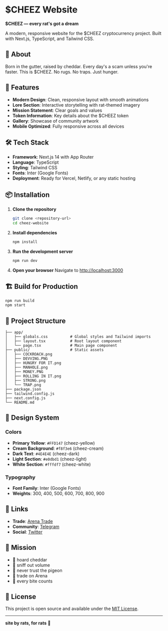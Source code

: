 # $CHEEZ Website

**$CHEEZ — every rat's got a dream**

A modern, responsive website for the $CHEEZ cryptocurrency project. Built with Next.js, TypeScript, and Tailwind CSS.

## 🧀 About

Born in the gutter, raised by cheddar. Every day's a scam unless you're faster. This is $CHEEZ. No rugs. No traps. Just hunger.

## 🚀 Features

- **Modern Design**: Clean, responsive layout with smooth animations
- **Lore Section**: Interactive storytelling with rat-themed imagery
- **Mission Statement**: Clear goals and values
- **Token Information**: Key details about the $CHEEZ token
- **Gallery**: Showcase of community artwork
- **Mobile Optimized**: Fully responsive across all devices

## 🛠️ Tech Stack

- **Framework**: Next.js 14 with App Router
- **Language**: TypeScript
- **Styling**: Tailwind CSS
- **Fonts**: Inter (Google Fonts)
- **Deployment**: Ready for Vercel, Netlify, or any static hosting

## 📦 Installation

1. **Clone the repository**
   ```bash
   git clone <repository-url>
   cd cheez-website
   ```

2. **Install dependencies**
   ```bash
   npm install
   ```

3. **Run the development server**
   ```bash
   npm run dev
   ```

4. **Open your browser**
   Navigate to [http://localhost:3000](http://localhost:3000)

## 🏗️ Build for Production

```bash
npm run build
npm start
```

## 📁 Project Structure

```
├── app/
│   ├── globals.css          # Global styles and Tailwind imports
│   ├── layout.tsx           # Root layout component
│   └── page.tsx             # Main page component
├── public/                  # Static assets
│   ├── COCKROACH.png
│   ├── DEVVING.PNG
│   ├── HUNGRY FOR IT.png
│   ├── MANHOLE.png
│   ├── MONEY.PNG
│   ├── ROLLING IN IT.png
│   ├── STRONG.png
│   └── TRAP.png
├── package.json
├── tailwind.config.js
├── next.config.js
└── README.md
```

## 🎨 Design System

### Colors
- **Primary Yellow**: `#FFD147` (cheez-yellow)
- **Cream Background**: `#f8f3e6` (cheez-cream)
- **Dark Text**: `#4E4E4E` (cheez-dark)
- **Light Section**: `#e0dbd1` (cheez-light)
- **White Section**: `#fffdf7` (cheez-white)

### Typography
- **Font Family**: Inter (Google Fonts)
- **Weights**: 300, 400, 500, 600, 700, 800, 900

## 🔗 Links

- **Trade**: [Arena Trade](https://arena.trade/cheez)
- **Community**: [Telegram](https://t.me/cheezchat)
- **Social**: [Twitter](https://twitter.com/CHEEZcoin)

## 🧀 Mission

- 🧀 hoard cheddar
- 🧀 sniff out volume
- 🧀 never trust the pigeon
- 🧀 trade on Arena
- 🧀 every bite counts

## 📝 License

This project is open source and available under the [MIT License](LICENSE).

---

**site by rats, for rats** 🐀 